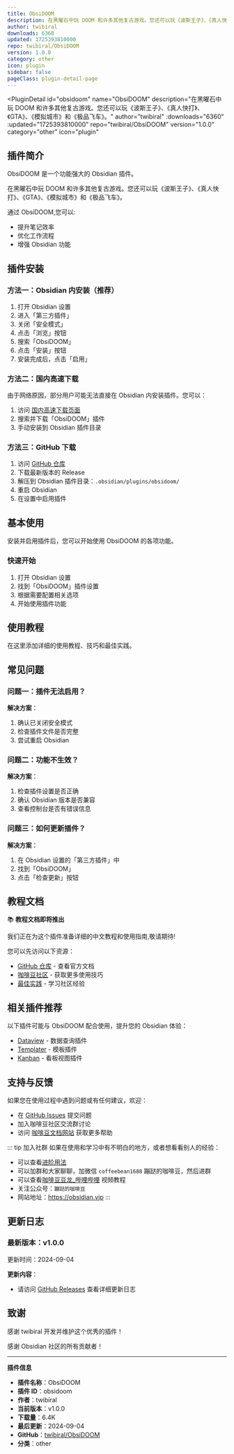 ```yaml
---
title: ObsiDOOM
description: 在黑曜石中玩 DOOM 和许多其他复古游戏。您还可以玩《波斯王子》、《真人快打》、《GTA》、《模拟城市》和《极品飞车》。
author: twibiral
downloads: 6360
updated: 1725393810000
repo: twibiral/ObsiDOOM
version: 1.0.0
category: other
icon: plugin
sidebar: false
pageClass: plugin-detail-page
---
```


<PluginDetail
  id="obsidoom"
  name="ObsiDOOM"
  description="在黑曜石中玩 DOOM 和许多其他复古游戏。您还可以玩《波斯王子》、《真人快打》、《GTA》、《模拟城市》和《极品飞车》。"
  author="twibiral"
  :downloads="6360"
  :updated="1725393810000"
  repo="twibiral/ObsiDOOM"
  version="1.0.0"
  category="other"
  icon="plugin"
>

<!-- AUTO_GENERATED_START -->
## 插件简介

ObsiDOOM 是一个功能强大的 Obsidian 插件。

在黑曜石中玩 DOOM 和许多其他复古游戏。您还可以玩《波斯王子》、《真人快打》、《GTA》、《模拟城市》和《极品飞车》。

通过 ObsiDOOM,您可以:

- 提升笔记效率
- 优化工作流程
- 增强 Obsidian 功能

<!-- AUTO_GENERATED_END -->

<!-- AUTO_GENERATED_START -->
## 插件安装

### 方法一：Obsidian 内安装（推荐）

1. 打开 Obsidian 设置
2. 进入「第三方插件」
3. 关闭「安全模式」
4. 点击「浏览」按钮
5. 搜索「ObsiDOOM」
6. 点击「安装」按钮
7. 安装完成后，点击「启用」

### 方法二：国内高速下载

由于网络原因，部分用户可能无法直接在 Obsidian 内安装插件。您可以：

1. 访问 [国内高速下载页面](/zh/documentation/obsidian-plugins-download.html)
2. 搜索并下载「ObsiDOOM」插件
3. 手动安装到 Obsidian 插件目录

### 方法三：GitHub 下载

1. 访问 [GitHub 仓库](https://github.com/twibiral/ObsiDOOM)
2. 下载最新版本的 Release
3. 解压到 Obsidian 插件目录：`.obsidian/plugins/obsidoom/`
4. 重启 Obsidian
5. 在设置中启用插件

## 基本使用

安装并启用插件后，您可以开始使用 ObsiDOOM 的各项功能。

### 快速开始

1. 打开 Obsidian 设置
2. 找到「ObsiDOOM」插件设置
3. 根据需要配置相关选项
4. 开始使用插件功能

<!-- AUTO_GENERATED_END -->

<!-- CUSTOM_CONTENT_START:tutorial -->
## 使用教程

在这里添加详细的使用教程、技巧和最佳实践。

<!-- CUSTOM_CONTENT_END:tutorial -->

<!-- SHARED_CONTENT_START -->
## 常见问题

### 问题一：插件无法启用？

**解决方案**：
1. 确认已关闭安全模式
2. 检查插件文件是否完整
3. 尝试重启 Obsidian

### 问题二：功能不生效？

**解决方案**：
1. 检查插件设置是否正确
2. 确认 Obsidian 版本是否兼容
3. 查看控制台是否有错误信息

### 问题三：如何更新插件？

**解决方案**：
1. 在 Obsidian 设置的「第三方插件」中
2. 找到「ObsiDOOM」
3. 点击「检查更新」按钮

## 教程文档

📚 **教程文档即将推出**

我们正在为这个插件准备详细的中文教程和使用指南,敬请期待!

您可以先访问以下资源：
- [GitHub 仓库](https://github.com/twibiral/ObsiDOOM) - 查看官方文档
- [咖啡豆社区](/zh/bases/) - 获取更多使用技巧
- [最佳实践](/zh/best-practices/) - 学习社区经验

## 相关插件推荐

以下插件可能与 ObsiDOOM 配合使用，提升您的 Obsidian 体验：

- [Dataview](/zh/plugins/dataview.html) - 数据查询插件
- [Templater](/zh/plugins/templater-obsidian.html) - 模板插件
- [Kanban](/zh/plugins/obsidian-kanban.html) - 看板视图插件

## 支持与反馈

如果您在使用过程中遇到问题或有任何建议，欢迎：

- 在 [GitHub Issues](https://github.com/twibiral/ObsiDOOM/issues) 提交问题
- 加入咖啡豆社区交流群讨论
- 访问 [咖啡豆文档网站](https://obsidian.vip) 获取更多帮助

::: tip 加入社群
如果在使用和学习中有不明白的地方，或者想看看别人的经验：
- 可以查看[进阶用法](/zh/advanced)
- 可以加群和大家聊聊，加微信 `coffeebean1688` 蹦跶的咖啡豆，然后进群
- 可以查看[咖啡豆豆龙_哔哩哔哩](https://space.bilibili.com/618777356) 视频教程
- 关注公众号：`蹦跶的咖啡豆`
- 网站地址：https://obsidian.vip
:::
<!-- SHARED_CONTENT_END -->

<!-- AUTO_GENERATED_START -->
## 更新日志

### 最新版本：v1.0.0

更新时间：2024-09-04

**更新内容**：
- 请访问 [GitHub Releases](https://github.com/twibiral/ObsiDOOM/releases) 查看详细更新日志

## 致谢

感谢 twibiral 开发并维护这个优秀的插件！

感谢 Obsidian 社区的所有贡献者！

---

**插件信息**
- **插件名称**：ObsiDOOM
- **插件 ID**：obsidoom
- **作者**：twibiral
- **当前版本**：v1.0.0
- **下载量**：6.4K
- **最后更新**：2024-09-04
- **GitHub**：[twibiral/ObsiDOOM](https://github.com/twibiral/ObsiDOOM)
- **分类**：other
<!-- AUTO_GENERATED_END -->

</PluginDetail>

